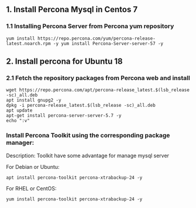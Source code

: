 ## 1. Install Percona Mysql in Centos 7

### 1.1 Installing Percona Server from Percona yum repository

`
yum install https://repo.percona.com/yum/percona-release-latest.noarch.rpm -y
yum install Percona-Server-server-57 -y
`

## 2. Install percona for Ubuntu 18

### 2.1 Fetch the repository packages from Percona web and install

```
wget https://repo.percona.com/apt/percona-release_latest.$(lsb_release -sc)_all.deb
apt install gnupg2 -y
dpkg -i percona-release_latest.$(lsb_release -sc)_all.deb
apt update
apt-get install percona-server-server-5.7 -y
echo ":v"
```


### Install Percona Toolkit using the corresponding package manager:
Description: Toolkit have some advantage for manage mysql server

For Debian or Ubuntu:

```
apt install percona-toolkit percona-xtrabackup-24 -y
```

For RHEL or CentOS:

```
yum install percona-toolkit percona-xtrabackup-24 -y
```
